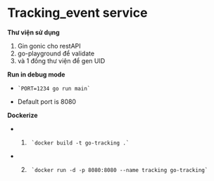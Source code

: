 # Tracking_event service

**Thư viện sử dụng**
1. Gin gonic cho restAPI
2. go-playground để validate
3. và 1 đống thư viện để gen UID

**Run in debug mode**
-     `PORT=1234 go run main`
- Default port is 8080


**Dockerize**
- 1)      `docker build -t go-tracking .`
- 2)      `docker run -d -p 8080:8080 --name tracking go-tracking`
 

